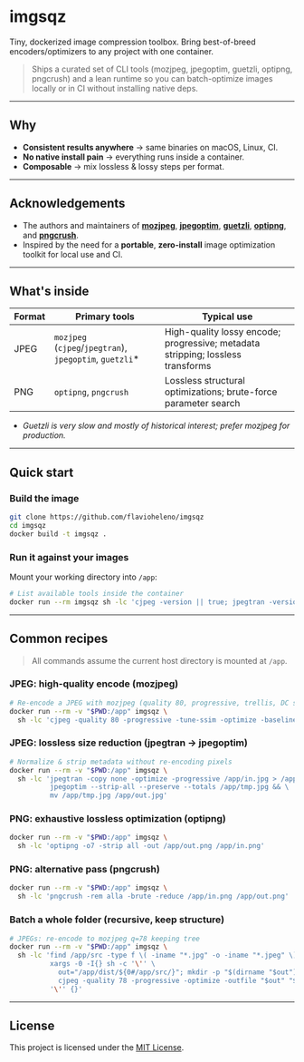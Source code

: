 # imgsqz

Tiny, dockerized image compression toolbox.
Bring best-of-breed encoders/optimizers to any project with one container.

> Ships a curated set of CLI tools (mozjpeg, jpegoptim, guetzli, optipng, pngcrush) and a lean runtime so you can batch-optimize images locally or in CI without installing native deps.

---

## Why

* **Consistent results anywhere** → same binaries on macOS, Linux, CI.
* **No native install pain** → everything runs inside a container.
* **Composable** → mix lossless & lossy steps per format.

---

## Acknowledgements

* The authors and maintainers of [**mozjpeg**](https://github.com/mozilla/mozjpeg), [**jpegoptim**](https://github.com/tjko/jpegoptim), [**guetzli**](https://github.com/google/guetzli), [**optipng**](https://sourceforge.net/projects/optipng), and [**pngcrush**](https://github.com/glennrp/pmt).
* Inspired by the need for a **portable**, **zero-install** image optimization toolkit for local use and CI.

---

## What's inside

Format | Primary tools                                           | Typical use
-------|---------------------------------------------------------|------------
JPEG   | `mozjpeg` (`cjpeg`/`jpegtran`), `jpegoptim`, `guetzli`* | High-quality lossy encode; progressive; metadata stripping; lossless transforms
PNG    | `optipng`, `pngcrush`                                   | Lossless structural optimizations; brute-force parameter search

* *Guetzli is very slow and mostly of historical interest; prefer mozjpeg for production.*

---

## Quick start

### Build the image

```bash
git clone https://github.com/flavioheleno/imgsqz
cd imgsqz
docker build -t imgsqz .
```

### Run it against your images

Mount your working directory into `/app`:

```bash
# List available tools inside the container
docker run --rm imgsqz sh -lc 'cjpeg -version || true; jpegtran -version || true; jpegoptim --version; optipng -v | head -n1; pngcrush -version | head -n1'
```

---

## Common recipes

> All commands assume the current host directory is mounted at `/app`.

### JPEG: high-quality encode (mozjpeg)

```bash
# Re-encode a JPEG with mozjpeg (quality 80, progressive, trellis, DC scan)
docker run --rm -v "$PWD:/app" imgsqz \
  sh -lc 'cjpeg -quality 80 -progressive -tune-ssim -optimize -baseline -sample 1x1 -outfile /app/out.jpg /app/in.jpg'
```

### JPEG: lossless size reduction (jpegtran → jpegoptim)

```bash
# Normalize & strip metadata without re-encoding pixels
docker run --rm -v "$PWD:/app" imgsqz \
  sh -lc 'jpegtran -copy none -optimize -progressive /app/in.jpg > /app/tmp.jpg && \
          jpegoptim --strip-all --preserve --totals /app/tmp.jpg && \
          mv /app/tmp.jpg /app/out.jpg'
```

### PNG: exhaustive lossless optimization (optipng)

```bash
docker run --rm -v "$PWD:/app" imgsqz \
  sh -lc 'optipng -o7 -strip all -out /app/out.png /app/in.png'
```

### PNG: alternative pass (pngcrush)

```bash
docker run --rm -v "$PWD:/app" imgsqz \
  sh -lc 'pngcrush -rem alla -brute -reduce /app/in.png /app/out.png'
```

### Batch a whole folder (recursive, keep structure)

```bash
# JPEGs: re-encode to mozjpeg q=78 keeping tree
docker run --rm -v "$PWD:/app" imgsqz \
  sh -lc 'find /app/src -type f \( -iname "*.jpg" -o -iname "*.jpeg" \) -print0 | \
          xargs -0 -I{} sh -c '\'' \
            out="/app/dist/${0#/app/src/}"; mkdir -p "$(dirname "$out")"; \
            cjpeg -quality 78 -progressive -optimize -outfile "$out" "$0" \
          '\'' {}'
```

---

## License

This project is licensed under the [MIT License](LICENSE).
